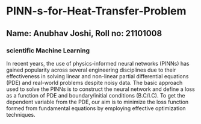 # PINN-s-for-Heat-Transfer-Problem

## Name: Anubhav Joshi, Roll no: 21101008

### scientific Machine Learning 
In recent years, the use of physics-informed neural networks (PINNs) has gained popularity across several engineering disciplines due to their effectiveness in solving linear and non-linear partial differential equations (PDE) and real-world problems despite noisy data. The basic approach used to solve the PINNs is to construct the neural network and define a loss as a function of PDE and boundary/initial conditions (B.C/I.C). To get the dependent variable from the PDE, our aim is to minimize the loss function formed from fundamental equations by employing effective optimization techniques. 
